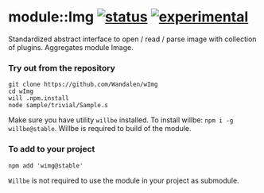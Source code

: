 
# module::Img  [![status](https://github.com/Wandalen/wImg/actions/workflows/StandardPublish.yml/badge.svg)](https://github.com/Wandalen/wImg/actions/workflows/StandardPublish.yml) [![experimental](https://img.shields.io/badge/stability-experimental-orange.svg)](https://github.com/emersion/stability-badges#experimental)

Standardized abstract interface to open / read / parse image with collection of plugins. Aggregates module Image.

### Try out from the repository

```
git clone https://github.com/Wandalen/wImg
cd wImg
will .npm.install
node sample/trivial/Sample.s
```

Make sure you have utility `willbe` installed. To install willbe: `npm i -g willbe@stable`. Willbe is required to build of the module.

### To add to your project

```
npm add 'wimg@stable'
```

`Willbe` is not required to use the module in your project as submodule.

